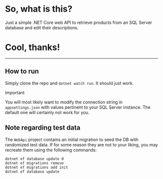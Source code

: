 So, what is this?
=============
Just a simple .NET Core web API to retrieve products from an SQL Server database and edit their descriptions.

Cool, thanks!
=============

----------------------------------------

How to run
----------
Simply clone the repo and `dotnet watch run`. It should just work.
> [!IMPORTANT]  
> You will most likely want to modify the connection string in `appsettings.json` with values pertinent to your SQL Server instance. The default one will certainly not work for you.

Note regarding test data
------------------------
The `WebApi` project contains an initial migration to seed the DB with randomized test data. If for some reason they are not to your liking, you may recreate them using the following commands:
```
dotnet ef database update 0
dotnet ef migrations remove
dotnet ef migrations add init
dotnet ef database update
```
